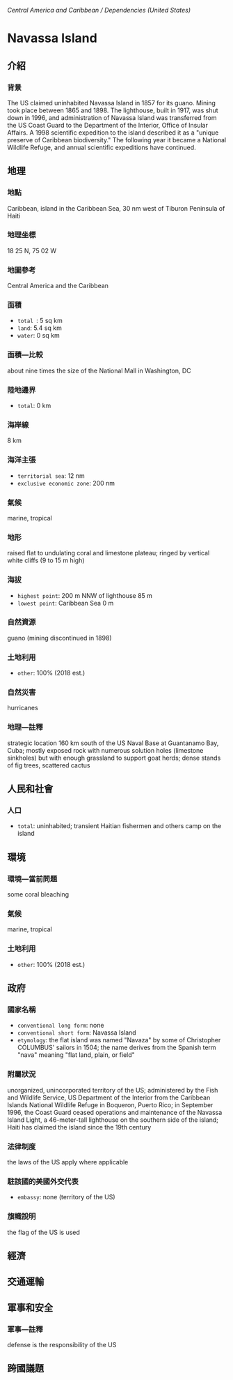 _Central America and Caribbean / Dependencies (United States)_

# Navassa Island

## 介紹

### 背景
The US claimed uninhabited Navassa Island in 1857 for its guano. Mining took place between 1865 and 1898. The lighthouse, built in 1917, was shut down in 1996, and administration of Navassa Island was transferred from the US Coast Guard to the Department of the Interior, Office of Insular Affairs. A 1998 scientific expedition to the island described it as a "unique preserve of Caribbean biodiversity." The following year it became a National Wildlife Refuge, and annual scientific expeditions have continued.

## 地理

### 地點
Caribbean, island in the Caribbean Sea, 30 nm west of Tiburon Peninsula of Haiti

### 地理坐標
18 25 N, 75 02 W

### 地圖參考
Central America and the Caribbean

### 面積
- `total `: 5 sq km
- `land`: 5.4 sq km
- `water`: 0 sq km

### 面積—比較
about nine times the size of the National Mall in Washington, DC

### 陸地邊界
- `total`: 0 km

### 海岸線
8 km

### 海洋主張
- `territorial sea`: 12 nm
- `exclusive economic zone`: 200 nm

### 氣候
marine, tropical

### 地形
raised flat to undulating coral and limestone plateau; ringed by vertical white cliffs (9 to 15 m high)

### 海拔
- `highest point`: 200 m NNW of lighthouse 85 m
- `lowest point`: Caribbean Sea 0 m

### 自然資源
guano (mining discontinued in 1898)

### 土地利用
- `other`: 100% (2018 est.)

### 自然災害
hurricanes

### 地理—註釋
strategic location 160 km south of the US Naval Base at Guantanamo Bay, Cuba; mostly exposed rock with numerous solution holes (limestone sinkholes) but with enough grassland to support goat herds; dense stands of fig trees, scattered cactus

## 人民和社會

### 人口
- `total`: uninhabited; transient Haitian fishermen and others camp on the island

## 環境

### 環境—當前問題
some coral bleaching

### 氣候
marine, tropical

### 土地利用
- `other`: 100% (2018 est.)

## 政府

### 國家名稱
- `conventional long form`: none
- `conventional short form`: Navassa Island
- `etymology`: the flat island was named "Navaza" by some of Christopher COLUMBUS' sailors in 1504; the name derives from the Spanish term "nava" meaning "flat land, plain, or field"

### 附屬狀況
unorganized, unincorporated territory of the US; administered by the Fish and Wildlife Service, US Department of the Interior from the Caribbean Islands National Wildlife Refuge in Boqueron, Puerto Rico; in September 1996, the Coast Guard ceased operations and maintenance of the Navassa Island Light, a 46-meter-tall lighthouse on the southern side of the island; Haiti has claimed the island since the 19th century

### 法律制度
the laws of the US apply where applicable

### 駐該國的美國外交代表
- `embassy`: none (territory of the US)

### 旗幟說明
the flag of the US is used

## 經濟

## 交通運輸

## 軍事和安全

### 軍事—註釋
defense is the responsibility of the US

## 跨國議題

